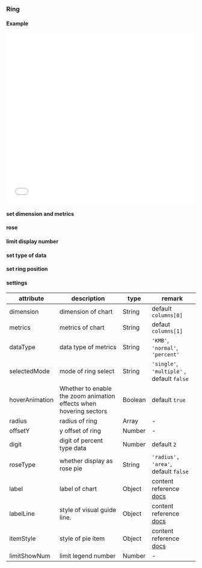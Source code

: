 ### Ring

#### Example

<iframe width="100%" height="450" src="//jsfiddle.net/vue_echarts/a0pep942/19/embedded/result,html,js/?bodyColor=fff" allowfullscreen="allowfullscreen" frameborder="0"></iframe>

#### set dimension and metrics

<vuep template="#index-demision-ring"></vuep>

<script v-pre type="text/x-template" id="index-demision-ring">
<template>
  <ve-ring :data="chartData" :settings="chartSettings"></ve-ring>
</template>

<script>
  module.exports = {
    created: function () {
      this.chartData = {
        columns: ['date', 'cost', 'profit'],
        rows: [
          { 'date': '01/01', 'cost': 123, 'profit': 3 },
          { 'date': '01/02', 'cost': 1223, 'profit': 6 },
          { 'date': '01/03', 'cost': 2123, 'profit': 90 },
          { 'date': '01/04', 'cost': 4123, 'profit': 12 },
          { 'date': '01/05', 'cost': 3123, 'profit': 15 },
          { 'date': '01/06', 'cost': 7123, 'profit': 20 }
        ]
      }
      this.chartSettings = {
        dimension: 'cost',
        metrics: 'profit'
      }
    }
  }
</script>
</script>

#### rose

<vuep template="#rose-ring"></vuep>

<script v-pre type="text/x-template" id="rose-ring">
<template>
  <ve-ring :data="chartData" :settings="chartSettings"></ve-ring>
</template>

<script>
  module.exports = {
    created: function () {
      this.chartData = {
        columns: ['date', 'cost', 'profit'],
        rows: [
          { 'date': '01/01', 'cost': 123, 'profit': 3 },
          { 'date': '01/02', 'cost': 1223, 'profit': 6 },
          { 'date': '01/03', 'cost': 2123, 'profit': 9 },
          { 'date': '01/04', 'cost': 4123, 'profit': 12 },
          { 'date': '01/05', 'cost': 3123, 'profit': 15 },
          { 'date': '01/06', 'cost': 7123, 'profit': 20 }
        ]
      }
      this.chartSettings = {
        roseType: 'radius'
      }
    }
  }
</script>
</script>

#### limit display number

<vuep template="#limit-number-ring"></vuep>

<script v-pre type="text/x-template" id="limit-number-ring">
<template>
  <ve-ring :data="chartData" :settings="chartSettings"></ve-ring>
</template>

<script>
  module.exports = {
    created: function () {
      this.chartData = {
        columns: ['date', 'cost', 'profit'],
        rows: [
          { 'date': '01/01', 'cost': 123, 'profit': 3 },
          { 'date': '01/02', 'cost': 1223, 'profit': 6 },
          { 'date': '01/03', 'cost': 2123, 'profit': 9 },
          { 'date': '01/04', 'cost': 4123, 'profit': 12 },
          { 'date': '01/05', 'cost': 3123, 'profit': 15 },
          { 'date': '01/06', 'cost': 7123, 'profit': 20 },
          { 'date': '01/07', 'cost': 4123, 'profit': 20 },
          { 'date': '01/08', 'cost': 1123, 'profit': 20 },
          { 'date': '01/09', 'cost': 5223, 'profit': 20 },
          { 'date': '01/10', 'cost': 9123, 'profit': 20 },
          { 'date': '01/11', 'cost': 4123, 'profit': 20 }
        ]
      }
      this.chartSettings = {
        limitShowNum: 5
      }
    }
  }
</script>
</script>

#### set type of data

<vuep template="#data-type-ring"></vuep>

<script v-pre type="text/x-template" id="data-type-ring">
<template>
  <ve-ring :data="chartData" :settings="chartSettings"></ve-ring>
</template>

<script>
  module.exports = {
    created: function () {
      this.chartData = {
        columns: ['date', 'cost', 'profit'],
        rows: [
          { 'date': '01/01', 'cost': 123, 'profit': 3 },
          { 'date': '01/02', 'cost': 1223, 'profit': 6 },
          { 'date': '01/03', 'cost': 2123, 'profit': 9 },
          { 'date': '01/04', 'cost': 4123, 'profit': 12 },
          { 'date': '01/05', 'cost': 3123, 'profit': 15 },
          { 'date': '01/06', 'cost': 7123, 'profit': 20 }
        ]
      }
      this.chartSettings = {
        dataType: 'KMB'
      }
    }
  }
</script>
</script>

#### set ring position

<vuep template="#ring-style"></vuep>

<script v-pre type="text/x-template" id="ring-style">
<template>
  <ve-ring :data="chartData" :settings="chartSettings"></ve-ring>
</template>

<script>
  module.exports = {
    created: function () {
      this.chartData = {
        columns: ['date', 'cost', '比率'],
        rows: [
          { 'date': '01/01', 'cost': 123, '比率': 0.1 },
          { 'date': '01/02', 'cost': 1223, '比率': 0.2 },
          { 'date': '01/03', 'cost': 2123, '比率': 0.3 },
          { 'date': '01/04', 'cost': 4123, '比率': 0.4 },
          { 'date': '01/05', 'cost': 3123, '比率': 0.5 },
          { 'date': '01/06', 'cost': 7123, '比率': 0.6 }
        ]
      }
      this.chartSettings = {
        radius: [100, 10],
        offsetY: 300
      }
    }
  }
</script>
</script>

#### settings

| attribute | description | type | remark |
| --- | --- | --- | --- |
| dimension | dimension of chart | String | default `columns[0]` |
| metrics | metrics of chart | String | defaut `columns[1]` |
| dataType | data type of metrics | String | `'KMB'`, `'normal'`, `'percent'` |
| selectedMode | mode of ring select | String | `'single'`, `'multiple'` , default `false` |
| hoverAnimation | Whether to enable the zoom animation effects when hovering sectors | Boolean | default `true` |
| radius | radius of ring | Array | - |
| offsetY | y offset of ring | Number | - |
| digit | digit of percent type data | Number | default `2` |
| roseType | whether display as rose pie | String | `'radius', 'area'`, default `false` |
| label | label of chart | Object | content reference [docs](http://ecomfe.github.io/echarts-doc/public/en/option.html#series-pie.label) |
| labelLine | style of visual guide line. | Object | content reference [docs](http://ecomfe.github.io/echarts-doc/public/en/option.html#series-pie.labelLine) |
| itemStyle | style of pie item | Object | content reference [docs](http://ecomfe.github.io/echarts-doc/public/en/option.html#series-pie.itemStyle)  |
| limitShowNum | limit legend number | Number | - |
